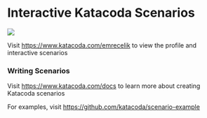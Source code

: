 # Interactive Katacoda Scenarios

[![](http://shields.katacoda.com/katacoda/emrecelik/count.svg)](https://www.katacoda.com/emrecelik "Get your profile on Katacoda.com")

Visit https://www.katacoda.com/emrecelik to view the profile and interactive scenarios

### Writing Scenarios
Visit https://www.katacoda.com/docs to learn more about creating Katacoda scenarios

For examples, visit https://github.com/katacoda/scenario-example
